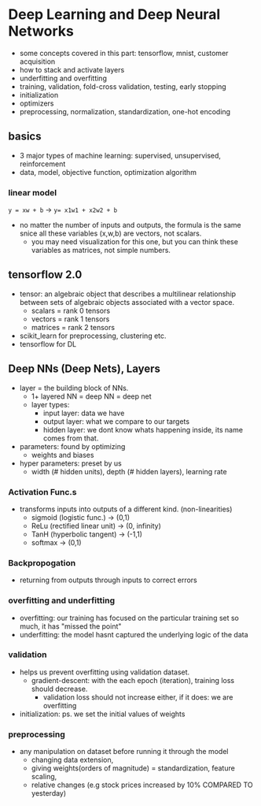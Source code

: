 # Deep Learning and Deep Neural Networks

* some concepts covered in this part: tensorflow, mnist, customer acquisition
* how to stack and activate layers
* underfitting and overfitting
* training, validation, fold-cross validation, testing, early stopping
* initialization
* optimizers
* preprocessing, normalization, standardization, one-hot encoding

## basics
* 3 major types of machine learning: supervised, unsupervised, reinforcement
* data, model, objective function, optimization algorithm

### linear model
``y = xw + b`` -> ``y= x1w1 + x2w2 + b``
* no matter the number of inputs and outputs, the formula is the same snice all these variables (x,w,b) are vectors, not scalars. 
    * you may need visualization for this one, but you can think these variables as matrices, not simple numbers.

## tensorflow 2.0
* tensor: an algebraic object that describes a multilinear relationship between sets of algebraic objects associated with a vector space.
    * scalars = rank 0 tensors
    * vectors = rank 1 tensors
    * matrices = rank 2 tensors
* scikit_learn for preprocessing, clustering etc.
* tensorflow for DL

## Deep NNs (Deep Nets), Layers 
* layer = the building block of NNs.
    * 1+ layered NN = deep NN = deep net
    * layer types:
        * input layer: data we have
        * output layer: what we compare to our targets
        * hidden layer: we dont know whats happening inside, its name comes from that.
* parameters: found by optimizing
    * weights and biases
* hyper parameters: preset by us
    * width (# hidden units), depth (# hidden layers), learning rate

### Activation Func.s
* transforms inputs into outputs of a different kind. (non-linearities)
    * sigmoid (logistic func.) -> (0,1)
    * ReLu (rectified linear unit) -> (0, infinity)
    * TanH (hyperbolic tangent) -> (-1,1)
    * softmax -> (0,1)

### Backpropogation
* returning from outputs through inputs to correct errors

### overfitting and underfitting
* overfitting: our training has focused on the particular training set so much, it has "missed the point"
* underfitting: the model hasnt captured the underlying logic of the data

### validation
* helps us prevent overfitting using validation dataset.
    * gradient-descent: with the each epoch (iteration), training loss should decrease.
        * validation loss should not increase either, if it does: we are overfitting
* initialization: ps. we set the initial values of weights

### preprocessing
* any manipulation on dataset before running it through the model
    * changing data extension, 
    * giving weights(orders of magnitude) = standardization, feature scaling,
    * relative changes (e.g stock prices increased by 10% COMPARED TO yesterday)
